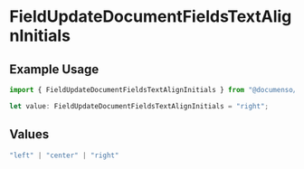 # FieldUpdateDocumentFieldsTextAlignInitials

## Example Usage

```typescript
import { FieldUpdateDocumentFieldsTextAlignInitials } from "@documenso/sdk-typescript/models/operations";

let value: FieldUpdateDocumentFieldsTextAlignInitials = "right";
```

## Values

```typescript
"left" | "center" | "right"
```